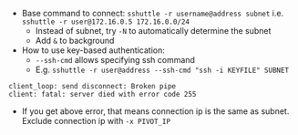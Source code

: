 - Base command to connect: `sshuttle -r username@address subnet` i.e. `sshuttle -r user@172.16.0.5 172.16.0.0/24`
	- Instead of subnet, try `-N` to automatically determine the subnet
	- Add `&` to background
- How to use key-based authentication:
	- `--ssh-cmd` allows specifying ssh command
	- E.g. `sshuttle -r user@address --ssh-cmd "ssh -i KEYFILE" SUBNET`

```client: Connected.
client_loop: send disconnect: Broken pipe
client: fatal: server died with error code 255
```
- If you get above error, that means connection ip is the same as subnet. Exclude connection ip with `-x PIVOT_IP`